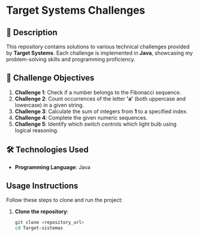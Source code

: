 #  Target Systems Challenges

## 📜 Description
This repository contains solutions to various technical challenges provided by **Target Systems**. Each challenge is implemented in **Java**, showcasing my problem-solving skills and programming proficiency.

## 🎯 Challenge Objectives
1. **Challenge 1**: Check if a number belongs to the Fibonacci sequence.
2. **Challenge 2**: Count occurrences of the letter **'a'** (both uppercase and lowercase) in a given string.
3. **Challenge 3**: Calculate the sum of integers from **1** to a specified index.
4. **Challenge 4**: Complete the given numeric sequences.
5. **Challenge 5**: Identify which switch controls which light bulb using logical reasoning.

## 🛠️ Technologies Used
- **Programming Language**: Java

##  Usage Instructions
Follow these steps to clone and run the project:

1. **Clone the repository**:
   ```bash
   git clone <repository_url>
   cd Target-sistemas
